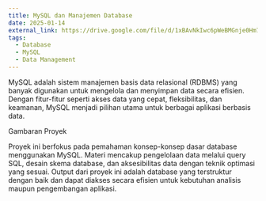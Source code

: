 ```yaml
---
title: MySQL dan Manajemen Database
date: 2025-01-14
external_link: https://drive.google.com/file/d/1xBAvNkIwc6pWeBMGnje0Hm7x7SJgJPMf/view?usp=drive_link
tags:
  - Database
  - MySQL
  - Data Management
---
```


MySQL adalah sistem manajemen basis data relasional (RDBMS) yang banyak digunakan untuk mengelola dan menyimpan data secara efisien. Dengan fitur-fitur seperti akses data yang cepat, fleksibilitas, dan keamanan, MySQL menjadi pilihan utama untuk berbagai aplikasi berbasis data.

Gambaran Proyek

Proyek ini berfokus pada pemahaman konsep-konsep dasar database menggunakan MySQL. Materi mencakup pengelolaan data melalui query SQL, desain skema database, dan aksesibilitas data dengan teknik optimasi yang sesuai. Output dari proyek ini adalah database yang terstruktur dengan baik dan dapat diakses secara efisien untuk kebutuhan analisis maupun pengembangan aplikasi.



<!--more-->
